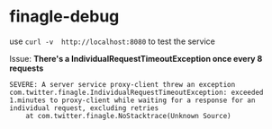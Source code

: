 finagle-debug
=============

use `curl -v  http://localhost:8080` to test the service

Issue: **There's a IndividualRequestTimeoutException once every 8 requests**

```
SEVERE: A server service proxy-client threw an exception
com.twitter.finagle.IndividualRequestTimeoutException: exceeded 1.minutes to proxy-client while waiting for a response for an individual request, excluding retries
	at com.twitter.finagle.NoStacktrace(Unknown Source)
```
